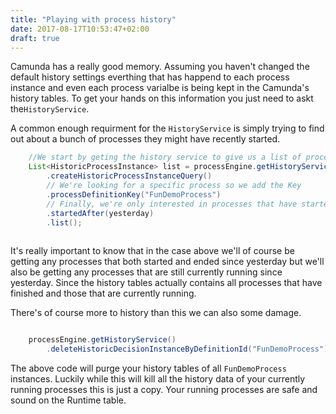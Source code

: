 ```yaml
---
title: "Playing with process history"
date: 2017-08-17T10:53:47+02:00
draft: true
---
```


Camunda has a really good memory. Assuming you haven't changed the default history settings everthing that has happend to each process instance and even each process varialbe is being kept in the Camunda's history tables. To get your hands on this information you just need to askt the``HistoryService``. 


A common enough requirment for the ``HistoryService`` is simply trying to find out about a bunch of processes they might have recently started.

```Java
	//We start by geting the history service to give us a list of processes
  	List<HistoricProcessInstance> list = processEngine.getHistoryService()
    	.createHistoricProcessInstanceQuery()
        // We're looking for a specific process so we add the Key 
    	.processDefinitionKey("FunDemoProcess")
        // Finally, we're only interested in processes that have started since 	yesterday
    	.startedAfter(yesterday)
    	.list();
    	
```

It's really important to know that in the case above we'll of course be getting any processes that both started and ended since yesterday but we'll also be getting any processes that are still currently running since yesterday. Since the history tables actually contains all processes that have finished and those that are currently running. 

There's of course more to history than this we can also some damage. 

```Java

 	processEngine.getHistoryService()
    	.deleteHistoricDecisionInstanceByDefinitionId("FunDemoProcess");

```

The above code will purge your history tables of all ``FunDemoProcess`` instances. Luckily while this will kill all the history data of your currently running processes this is just a copy. Your running processes are safe and sound on the Runtime table.

